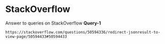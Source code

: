 # StackOverflow
Answer to queries on StackOverflow
**Query-1**
```
https://stackoverflow.com/questions/50594336/redirect-jsonresult-to-view-page/50594433#50594433
````
